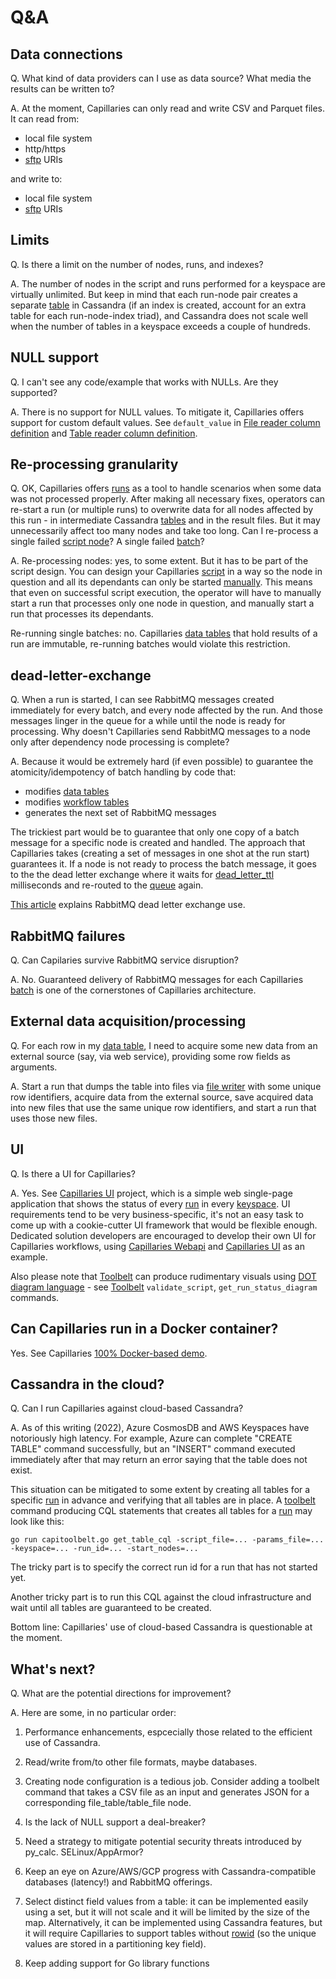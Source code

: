 Q&A
===

## Data connections

Q. What kind of data providers can I use as data source? What media the results can be written to?

A. At the moment, Capillaries can only read and write CSV and Parquet files. It can read from:
- local file system
- http/https
- [sftp](./glossary.md#sftp-uris) URIs

and write to:
- local file system
- [sftp](./glossary.md#sftp-uris) URIs

## Limits

Q. Is there a limit on the number of nodes, runs, and indexes?

A. The number of nodes in the script and runs performed for a keyspace are virtually unlimited. But keep in mind that each run-node pair creates a separate [table](glossary.md#table) in Cassandra (if an index is created, account for an extra table for each run-node-index triad), and Cassandra does not scale well when the number of tables in a keyspace exceeds a couple of hundreds.

## NULL support

Q. I can't see any code/example that works with NULLs. Are they supported?

A. There is no support for NULL values. To mitigate it, Capillaries offers support for custom default values. See `default_value` in [File reader column definition](glossary.md#file-reader-column-definition) and [Table reader column definition](glossary.md#table-reader-column-definition).

## Re-processing granularity

Q. OK, Capillaries offers [runs](glossary.md#run) as a tool to handle scenarios when some data was not processed properly. After making all necessary fixes, operators can re-start a run (or multiple runs) to overwrite data for all nodes affected by this run - in intermediate Cassandra [tables](glossary.md#table) and in the result files. But it may unnecessarily affect too many nodes and take too long. Can I re-process a single failed [script node](glossary.md#script-node)? A single failed [batch](glossary.md#data-batch)?

A. Re-processing nodes: yes, to some extent. But it has to be part of the script design. You can design your Capillaries [script](glossary.md#script) in a way so the node in question and all its dependants can only be started [manually](scriptconfig.md#start_policy). This means that even on successful script execution, the operator will have to manually start a run that processes only one node in question, and manually start a run that processes its dependants.  

Re-running single batches: no. Capillaries [data tables](glossary.md#data-table) that hold results of a run are immutable, re-running batches would violate this restriction.

## dead-letter-exchange

Q. When a run is started, I can see RabbitMQ messages created immediately for every batch, and every node affected by the run. And those messages linger in the queue for a while until the node is ready for processing. Why doesn't Capillaries send RabbitMQ messages to a node only after dependency node processing is complete?

A. Because it would be extremely hard (if even possible) to guarantee the atomicity/idempotency of batch handling by code that:
- modifies [data tables](glossary.md#data-table)
- modifies [workflow tables](glossary.md#workflow-table)
- generates the next set of RabbitMQ messages

The trickiest part would be to guarantee that only one copy of a batch message for a specific node is created and handled. The approach that Capillaries takes (creating a set of messages in one shot at the run start) guarantees it. If a node is not ready to process the batch message, it goes to the the dead letter exchange where it waits for [dead_letter_ttl](binconfig.md#dead_letter_ttl) milliseconds and re-routed to the [queue](glossary.md#processor-queue) again.

[This article](https://www.cloudamqp.com/blog/when-and-how-to-use-the-rabbitmq-dead-letter-exchange.html) explains RabbitMQ dead letter exchange use.

## RabbitMQ failures

Q. Can Capilaries survive RabbitMQ service disruption?

A. No. Guaranteed delivery of RabbitMQ messages for each Capillaries [batch](glossary.md#data-batch) is one of the cornerstones of Capillaries architecture.

## External data acquisition/processing

Q. For each row in my [data table](glossary.md#data-table), I need to acquire some new data from an external source (say, via web service), providing some row fields as arguments.

A. Start a run that dumps the table into files via [file writer](glossary.md#table_file) with some unique row identifiers, acquire data from the external source, save acquired data into new files that use the same unique row identifiers, and start a run that uses those new files.

## UI

Q. Is there a UI for Capillaries?

A. Yes. See [Capillaries UI](../ui/README.md) project, which is a simple web single-page application that shows the status of every [run](glossary.md#run) in every [keyspace](glossary.md#keyspace). UI requirements tend to be very business-specific, it's not an easy task to come up with a cookie-cutter UI framework that would be flexible enough. Dedicated solution developers are encouraged to develop their own UI for Capillaries workflows, using [Capillaries Webapi](glossary.md#webapi) and [Capillaries UI](../ui/README.md) as an example.

Also please note that [Toolbelt](glossary.md#toolbelt) can produce rudimentary visuals using [DOT diagram language](glossary.md#dot-diagrams) - see [Toolbelt](glossary.md#toolbelt) `validate_script`, `get_run_status_diagram` commands.

## Can Capillaries run in a Docker container?

Yes. See Capillaries [100% Docker-based demo](started.md#run-100-dockerized-capillaries-demo).

## Cassandra in the cloud?

Q. Can I run Capillaries against cloud-based Cassandra?

A. As of this writing (2022), Azure CosmosDB and AWS Keyspaces have notoriously high latency. For example, Azure can complete "CREATE TABLE" command successfully, but an "INSERT" command executed immediately after that may return an error saying that the table does not exist.

This situation can be mitigated to some extent by creating all tables for a specific [run](glossary.md#run) in advance and verifying that all tables are in place. A [toolbelt](glossary.md#toolbelt) command producing CQL statements that creates all tables for a [run](glossary.md#run) may look like this:

``` 
go run capitoolbelt.go get_table_cql -script_file=... -params_file=... -keyspace=... -run_id=... -start_nodes=...
```

The tricky part is to specify the correct run id for a run that has not started yet.

Another tricky part is to run this CQL against the cloud infrastructure and wait until all tables are guaranteed to be created.

Bottom line: Capillaries' use of cloud-based Cassandra is questionable at the moment.

## What's next?

Q. What are the potential directions for improvement?

A. Here are some, in no particular order:

1. Performance enhancements, espcecially those related to the efficient use of Cassandra.

2. Read/write from/to other file formats, maybe databases.

3. Creating node configuration is a tedious job. Consider adding a toolbelt command that takes a CSV file as an input and generates JSON for a corresponding file_table/table_file node.

4. Is the lack of NULL support a deal-breaker?

5. Need a strategy to mitigate potential security threats introduced by py_calc. SELinux/AppArmor?

6. Keep an eye on Azure/AWS/GCP progress with Cassandra-compatible databases (latency!) and RabbitMQ offerings.

7. Select distinct field values from a table: it can be implemented easily using a set, but it will not scale and it will be limited by the size of the map. Alternatively, it can be implemented using Cassandra features, but it will require Capillaries to support tables without [rowid](glossary.md#rowid) (so the unique values are stored in a partitioning key field).

8. Keep adding support for Go library functions